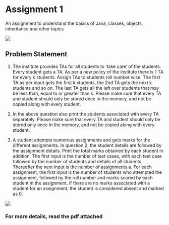 # Assignment 1
An assignment to understand the basics of Java, classes, objects, inheritance and other topics

![](https://img.shields.io/badge/java-assignment-blue)

## Problem Statement
1. The institute provides TAs for all students to ‘take care’ of the students. Every student gets a
TA. As per a new policy of the institute there is 1 TA for every k students. Assign TAs to students
roll number wise. The first TA as per input gets the first k students, the 2nd TA gets the next k
students and so on. The last TA gets all the left over students that may be less than, equal to or
greater than k. Please make sure that every TA and student should only be stored once in the
memory, and not be copied along with every student.

2.  In the above question also print the students associated with every TA separately. Please
make sure that every TA and student should only be stored only once in the memory, and
not be copied along with every student.

3.  A student attempts numerous assignments and gets marks for the different assignments. In
question 2, the student details are followed by the assignment details. Print the total marks
obtained by each student in addition. The first input is the number of test cases, with each test
case followed by the number of students and details of all students. Thereafter the next input is
the number of assignments a. For each assignment, the first input is the number of students who
attempted the assignment, followed by the roll number and marks scored by each student in the
assignment. If there are no marks associated with a student for an assignment, the student is
considered absent and marked as 0. 


![](https://ForTheBadge.com/images/badges/built-with-love.svg)


### For more details, read the pdf attached 
